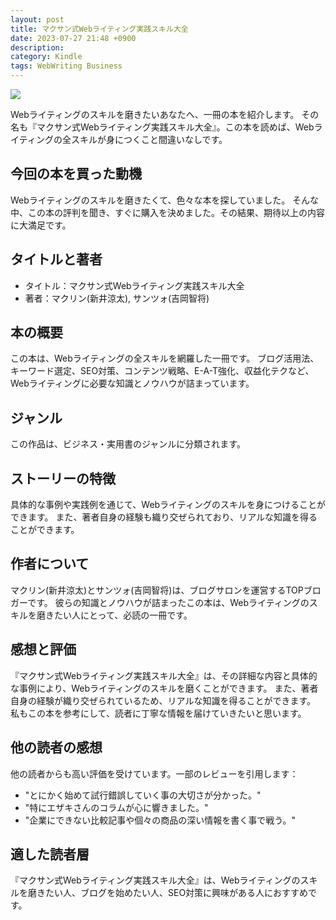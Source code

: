 ```yaml
---
layout: post
title: マクサン式Webライティング実践スキル大全
date: 2023-07-27 21:48 +0900
description:
category: Kindle
tags: WebWriting Business
---
```


<a href="https://www.amazon.co.jp/%E3%83%9E%E3%82%AF%E3%82%B5%E3%83%B3%E5%BC%8FWeb%E3%83%A9%E3%82%A4%E3%83%86%E3%82%A3%E3%83%B3%E3%82%B0%E5%AE%9F%E8%B7%B5%E3%82%B9%E3%82%AD%E3%83%AB%E5%A4%A7%E5%85%A8-%E3%83%9E%E3%82%AF%E3%83%AA%E3%83%B3%EF%BC%88%E6%96%B0%E4%BA%95%E6%B6%BC%E5%A4%AA%EF%BC%89-ebook/dp/B09YLDVBBG?__mk_ja_JP=%E3%82%AB%E3%82%BF%E3%82%AB%E3%83%8A&crid=3M3SVWHI00QFM&keywords=%E3%83%9E%E3%82%AF%E3%82%B5%E3%83%B3%E5%BC%8FWeb%E3%83%A9%E3%82%A4%E3%83%86%E3%82%A3%E3%83%B3%E3%82%B0%E5%AE%9F%E8%B7%B5%E3%82%B9%E3%82%AD%E3%83%AB%E5%A4%A7%E5%85%A8&qid=1691385035&s=books&sprefix=%E3%83%9E%E3%82%AF%E3%82%B5%E3%83%B3%E5%BC%8Fweb%E3%83%A9%E3%82%A4%E3%83%86%E3%82%A3%E3%83%B3%E3%82%B0%E5%AE%9F%E8%B7%B5%E3%82%B9%E3%82%AD%E3%83%AB%E5%A4%A7%E5%85%A8%2Cstripbooks%2C164&sr=1-1&linkCode=li3&tag=tecmah-22&linkId=13bf93d9bb03f351ca2b775bdb0d5e69&language=ja_JP&ref_=as_li_ss_il" target="_blank"><img border="0" src="//ws-fe.amazon-adsystem.com/widgets/q?_encoding=UTF8&ASIN=B09YLDVBBG&Format=_SL450_&ID=AsinImage&MarketPlace=JP&ServiceVersion=20070822&WS=1&tag=tecmah-22&language=ja_JP" ></a><img src="https://ir-jp.amazon-adsystem.com/e/ir?t=tecmah-22&language=ja_JP&l=li3&o=9&a=B09YLDVBBG" width="1" height="1" border="0" alt="" style="border:none !important; margin:0px !important;" />


Webライティングのスキルを磨きたいあなたへ、一冊の本を紹介します。
その名も『マクサン式Webライティング実践スキル大全』。この本を読めば、Webライティングの全スキルが身につくこと間違いなしです。

## 今回の本を買った動機

Webライティングのスキルを磨きたくて、色々な本を探していました。
そんな中、この本の評判を聞き、すぐに購入を決めました。その結果、期待以上の内容に大満足です。

## タイトルと著者

- タイトル：マクサン式Webライティング実践スキル大全
- 著者：マクリン(新井涼太), サンツォ(吉岡智将)

## 本の概要

この本は、Webライティングの全スキルを網羅した一冊です。
ブログ活用法、キーワード選定、SEO対策、コンテンツ戦略、E-A-T強化、収益化テクなど、Webライティングに必要な知識とノウハウが詰まっています。

## ジャンル

この作品は、ビジネス・実用書のジャンルに分類されます。

## ストーリーの特徴

具体的な事例や実践例を通じて、Webライティングのスキルを身につけることができます。
また、著者自身の経験も織り交ぜられており、リアルな知識を得ることができます。

## 作者について

マクリン(新井涼太)とサンツォ(吉岡智将)は、ブログサロンを運営するTOPブロガーです。
彼らの知識とノウハウが詰まったこの本は、Webライティングのスキルを磨きたい人にとって、必読の一冊です。

## 感想と評価

『マクサン式Webライティング実践スキル大全』は、その詳細な内容と具体的な事例により、Webライティングのスキルを磨くことができます。
また、著者自身の経験が織り交ぜられているため、リアルな知識を得ることができます。
私もこの本を参考にして、読者に丁寧な情報を届けていきたいと思います。

## 他の読者の感想

他の読者からも高い評価を受けています。一部のレビューを引用します：

- "とにかく始めて試行錯誤していく事の大切さが分かった。"
- "特にエザキさんのコラムが心に響きました。"
- "企業にできない比較記事や個々の商品の深い情報を書く事で戦う。"

## 適した読者層

『マクサン式Webライティング実践スキル大全』は、Webライティングのスキルを磨きたい人、ブログを始めたい人、SEO対策に興味がある人におすすめです。

